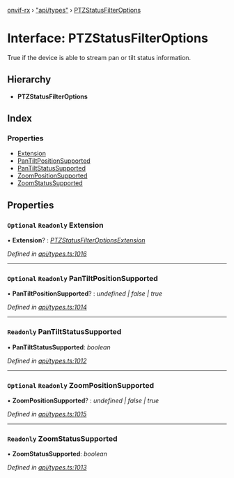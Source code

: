 [onvif-rx](../README.md) › ["api/types"](../modules/_api_types_.md) › [PTZStatusFilterOptions](_api_types_.ptzstatusfilteroptions.md)

# Interface: PTZStatusFilterOptions

True if the device is able to stream pan or tilt status information.

## Hierarchy

* **PTZStatusFilterOptions**

## Index

### Properties

* [Extension](_api_types_.ptzstatusfilteroptions.md#optional-readonly-extension)
* [PanTiltPositionSupported](_api_types_.ptzstatusfilteroptions.md#optional-readonly-pantiltpositionsupported)
* [PanTiltStatusSupported](_api_types_.ptzstatusfilteroptions.md#readonly-pantiltstatussupported)
* [ZoomPositionSupported](_api_types_.ptzstatusfilteroptions.md#optional-readonly-zoompositionsupported)
* [ZoomStatusSupported](_api_types_.ptzstatusfilteroptions.md#readonly-zoomstatussupported)

## Properties

### `Optional` `Readonly` Extension

• **Extension**? : *[PTZStatusFilterOptionsExtension](_api_types_.ptzstatusfilteroptionsextension.md)*

*Defined in [api/types.ts:1016](https://github.com/patrickmichalina/onvif-rx/blob/3e9b152/src/api/types.ts#L1016)*

___

### `Optional` `Readonly` PanTiltPositionSupported

• **PanTiltPositionSupported**? : *undefined | false | true*

*Defined in [api/types.ts:1014](https://github.com/patrickmichalina/onvif-rx/blob/3e9b152/src/api/types.ts#L1014)*

___

### `Readonly` PanTiltStatusSupported

• **PanTiltStatusSupported**: *boolean*

*Defined in [api/types.ts:1012](https://github.com/patrickmichalina/onvif-rx/blob/3e9b152/src/api/types.ts#L1012)*

___

### `Optional` `Readonly` ZoomPositionSupported

• **ZoomPositionSupported**? : *undefined | false | true*

*Defined in [api/types.ts:1015](https://github.com/patrickmichalina/onvif-rx/blob/3e9b152/src/api/types.ts#L1015)*

___

### `Readonly` ZoomStatusSupported

• **ZoomStatusSupported**: *boolean*

*Defined in [api/types.ts:1013](https://github.com/patrickmichalina/onvif-rx/blob/3e9b152/src/api/types.ts#L1013)*
